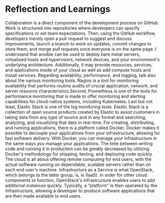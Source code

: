# Reflection and Learnings
Collaboration is a direct component of the development process on GitHub. Work is structured into repositories where developers can specify specifications or set team expectations. Then, using the GitHub workflow, developers merely open a pull request to suggest and discuss improvements, launch a branch to work on updates, commit changes to store them, and merge pull requests once everyone is on the same page. I understand that ansible can be used to deploy bare metal servers, virtualized hosts and hypervisors, network devices, and your environment's underlying architecture. Additionally, it may provide resources, services, and applications inside of your cloud as well as add compute hosts and install services. 
Regarding availability, performance, and logging, talk also about the various monitoring tools. Nagios is a tool for monitoring availability that performs routine audits of crucial application, network, and server resource characteristics.Second, Prometheus is one of the tools for performance monitoring that is made to offer monitoring and alerting capabilities for cloud-native systems, including Kubernetes. Last but not least, Elastic Stack is one of the log monitoring tools. Elastic Stack is a collection of open source products created by Elastic to assist customers in taking data from any type of source and in any format and searching, analyzing, and visualizing that data in real-time.
For creating, distributing, and running applications, there is a platform called Docker. Docker makes it possible to decouple your applications from your infrastructure, allowing for fast software delivery. With Docker, you can manage your infrastructure in the same ways you manage your applications. The time between writing code and running it in production can be greatly decreased by utilizing Docker's methodology for shipping, testing, and deploying code quickly.
The cloud is all about offering remote computing for end users, with the actual software running on dependable, scalable servers rather than on each end user's machine. Infrastructure as a Service is what OpenStack, which belongs to the latter group, is, is (IaaS). In order for other cloud components to function, OpenStack's infrastructure enables users to add additional instances quickly. Typically, a "platform" is then operated by the infrastructure, allowing a developer to produce software applications that are then made available to end users.

